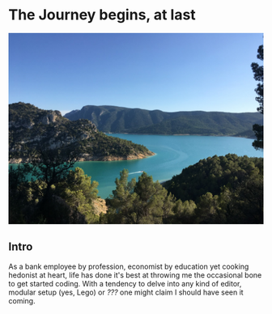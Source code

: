 # The Journey begins, at last

![a_journey](images/aragonian_mountains.jpg)

## Intro

As a bank employee by profession, economist by education yet cooking hedonist at heart, life has done it's best at throwing me the occasional bone to get started coding. With a tendency to delve into any kind of editor, modular setup (yes, Lego) or *???* one might claim I should have seen it coming. 

